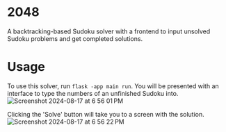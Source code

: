 # 2048
A backtracking-based Sudoku solver with a frontend to input unsolved Sudoku problems and get completed solutions.

# Usage
To use this solver, run <code>flask -app main run</code>. You will be presented with an interface to type the numbers of an unfinished Sudoku into.
![Screenshot 2024-08-17 at 6 56 01 PM](https://github.com/user-attachments/assets/ec93844c-210c-4705-b3a3-f11e14b01688)

Clicking the 'Solve' button will take you to a screen with the solution.
![Screenshot 2024-08-17 at 6 56 22 PM](https://github.com/user-attachments/assets/60ab8927-7635-43a4-9377-60bac4c365f4)
